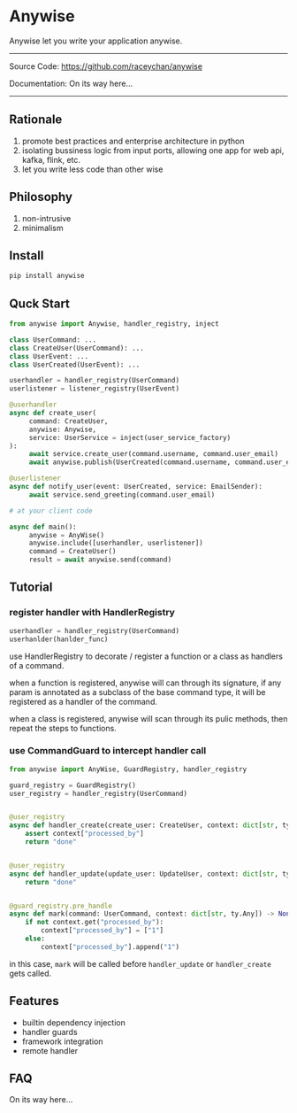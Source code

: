 # Anywise

Anywise let you write your application anywise.

---

Source Code: https://github.com/raceychan/anywise

Documentation: On its way here...

---

## Rationale

1. promote best practices and enterprise architecture in python
2. isolating bussiness logic from input ports, allowing one app for web api, kafka, flink, etc.
3. let you write less code than other wise

## Philosophy

1. non-intrusive
2. minimalism

## Install

```py
pip install anywise
```

## Quck Start

```py
from anywise import Anywise, handler_registry, inject

class UserCommand: ...
class CreateUser(UserCommand): ...
class UserEvent: ...
class UserCreated(UserEvent): ...

userhandler = handler_registry(UserCommand)
userlistener = listener_registry(UserEvent)

@userhandler
async def create_user(
     command: CreateUser, 
     anywise: Anywise, 
     service: UserService = inject(user_service_factory)
):
     await service.create_user(command.username, command.user_email)
     await anywise.publish(UserCreated(command.username, command.user_email))

@userlistener
async def notify_user(event: UserCreated, service: EmailSender):
     await service.send_greeting(command.user_email)

# at your client code

async def main():
     anywise = AnyWise()
     anywise.include([userhandler, userlistener])
     command = CreateUser()
     result = await anywise.send(command)
```

## Tutorial

### register handler with HandlerRegistry

```py
userhandler = handler_registry(UserCommand)
userhanlder(hanlder_func)
```

use HandlerRegistry to decorate / register a function or a class as handlers of a command.

when a function is registered, anywise will can through its signature, if any param is annotated as a subclass of the base command type, it will be registered as a handler of the command.

when a class is registered, anywise will scan through its pulic methods, then repeat the steps to functions.

### use CommandGuard to intercept handler call

```py
from anywise import AnyWise, GuardRegistry, handler_registry

guard_registry = GuardRegistry()
user_registry = handler_registry(UserCommand)


@user_registry
async def handler_create(create_user: CreateUser, context: dict[str, ty.Any]):
    assert context["processed_by"]
    return "done"


@user_registry
async def handler_update(update_user: UpdateUser, context: dict[str, ty.Any]):
    return "done"


@guard_registry.pre_handle
async def mark(command: UserCommand, context: dict[str, ty.Any]) -> None:
    if not context.get("processed_by"):
        context["processed_by"] = ["1"]
    else:
        context["processed_by"].append("1")
```

in this case, `mark` will be called before `handler_update` or `handler_create` gets called.

## Features

- builtin dependency injection
- handler guards
- framework integration
- remote handler

## FAQ

On its way here...
